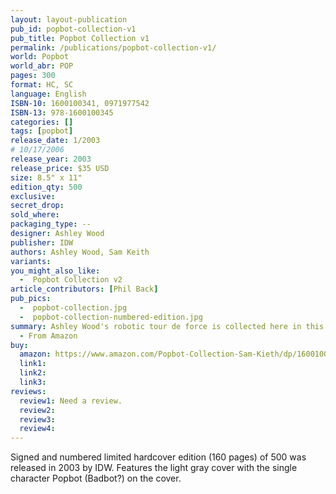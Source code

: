 ```yaml
---
layout: layout-publication
pub_id: popbot-collection-v1
pub_title: Popbot Collection v1
permalink: /publications/popbot-collection-v1/
world: Popbot
world_abr: POP
pages: 300
format: HC, SC
language: English
ISBN-10: 1600100341, 0971977542
ISBN-13: 978-1600100345
categories: []
tags: [popbot]
release_date: 1/2003
# 10/17/2006
release_year: 2003
release_price: $35 USD
size: 8.5" x 11"
edition_qty: 500
exclusive: 
secret_drop:
sold_where: 
packaging_type: --
designer: Ashley Wood
publisher: IDW
authors: Ashley Wood, Sam Keith
variants:
you_might_also_like: 
  -  Popbot Collection v2
article_contributors: [Phil Back]
pub_pics: 
  -  popbot-collection.jpg
  -  popbot-collection-numbered-edition.jpg
summary: Ashley Wood's robotic tour de force is collected here in this special volume, chock full of new extras and an all-new Wood cover. This collection offers up the sold-out first six issues of Woods' Popbot, which means appearances by Andy Warhol, Kitty and his band, a special appearance by Sam Kieth's the Maxx, and the typical array of freaks, misfits and hotties that populate Pop's world.
  - From Amazon
buy:
  amazon: https://www.amazon.com/Popbot-Collection-Sam-Kieth/dp/1600100341/ref=pd_sbs_14_3/133-5059642-7563232?_encoding=UTF8&pd_rd_i=1600100341&pd_rd_r=5a7e3370-2822-11e9-a720-93fce9026ffb&pd_rd_w=8gG2P&pd_rd_wg=R61Pq&pf_rd_p=588939de-d3f8-42f1-a3d8-d556eae5797d&pf_rd_r=93FVPHZ8QN65R4XXA7T5&psc=1&refRID=93FVPHZ8QN65R4XXA7T5
  link1: 
  link2: 
  link3: 
reviews:
  review1: Need a review.
  review2:
  review3:
  review4:
---
```

<p>Signed and numbered limited hardcover edition (160 pages) of 500 was released in 2003 by IDW. Features the light gray cover with the single character Popbot (Badbot?) on the cover.</p>